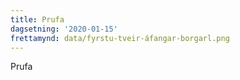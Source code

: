 ```yaml
---
title: Prufa
dagsetning: '2020-01-15'
frettamynd: data/fyrstu-tveir-áfangar-borgarl.png
---
```

Prufa
